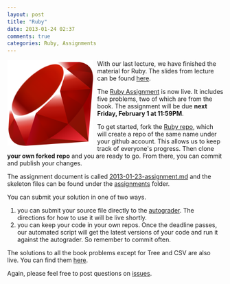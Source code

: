 ```yaml
---
layout: post
title: "Ruby"
date: 2013-01-24 02:37
comments: true
categories: Ruby, Assignments
---
```


<img src="/images/Ruby_logo.png" alt="Ruby" style="max-height: 200px; float: left; margin-right: 10px;">

With our last lecture, we have finished the material for Ruby. The slides from lecture can be found [here][slides].

The [Ruby Assignment][assignment] is now live. It includes five problems, two of which are from the book. The assignment will be due **next Friday, February 1 at 11:59PM**.

To get started, fork the [Ruby repo][repo], which will create a repo of the same name under your github account. This allows us to keep track of everyone's progress. Then clone **your own forked repo** and you are ready to go. From there, you can commit and publish your changes.

The assignment document is called [2013-01-23-assignment.md][assignment] and the skeleton files can be found under the [assignments][] folder.

You can submit your solution in one of two ways. 

1. you can submit your source file directly to the [autograder][]. The directions for how to use it will be live shortly.
2. you can keep your code in your own repos. Once the deadline passes, our automated script will get the latest versions of your code and run it against the autograder. So remember to commit often.

The solutions to all the book problems except for Tree and CSV are also live. You can find them [here][bookproblems]. 

Again, please feel free to post questions on [issues][].

[slides]: http://duke-pl-course.github.com/slides/ruby.html#1
[assignment]: https://github.com/Duke-PL-Course/Ruby/blob/master/2013-01-23-assignment.md
[assignments]: https://github.com/Duke-PL-Course/Ruby/tree/master/assignments
[repo]: https://github.com/Duke-PL-Course/Ruby
[autograder]: #
[bookproblems]: https://github.com/Duke-PL-Course/Ruby/blob/master/2013-01-22-book-problems-solution.md
[issues]: https://github.com/Duke-PL-Course/Ruby/issues?state=open